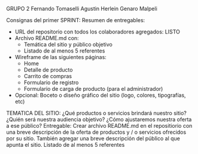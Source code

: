 GRUPO 2
Fernando Tomaselli
Agustin Herlein
Genaro Malpeli

Consignas del primer SPRINT:
Resumen de entregables:
- URL del repositorio con todos los colaboradores agregados: LISTO
- Archivo README.md con:
    * Temática del sitio y público objetivo
    * Listado de al menos 5 referentes
- Wireframe de las siguientes páginas:
    * Home
    * Detalle de producto
    * Carrito de compras
    * Formulario de registro
    * Formulario de carga de producto (para el administrador)
- Opcional: Boceto o diseño gráfico del sitio (logo, colores, tipografías, etc)


TEMATICA DEL SITIO:
¿Qué productos o servicios brindará nuestro sitio?
¿Quién será nuestra audiencia objetivo?
¿Cómo ajustaremos nuestra oferta a ese público?
Entregable: Crear archivo README.md en el repositiorio con una breve descripción de la oferta de productos y / o servicios ofrecidos por su sitio. También agregar una breve descripción del público al que apunta el sitio.
Listado de al menos 5 referentes